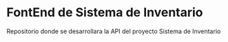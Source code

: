 # FontEnd de Sistema de Inventario
Repositorio donde se desarrollara la API del proyecto Sistema de Inventario
